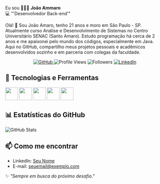 Eu sou 👨🏻‍💻 **João Ammaro**  
💻 "'Desenvolvedor Back-end'"

Olá! 👋
Sou João Amaro, tenho 21 anos e moro em São Paulo - SP.
Atualmente curso Análise e Desenvolvimento de Sistemas no Centro Universitário SENAC (Santo Amaro).
Estudo programação há cerca de 2 anos e me apaixonei pelo mundo dos códigos, especialmente em Java.
Aqui no GitHub, compartilho meus projetos pessoais e acadêmicos desenvolvidos sozinho e em parceria com colegas da faculdade.

<p align="center">
  <a href="https://github.com/Am4r00">
    <img src="https://img.shields.io/badge/GitHub-000?style=for-the-badge&logo=github&logoColor=white" alt="GitHub">
  </a>
  <img src="https://komarev.com/ghpvc/?username=Am4r00&color=blue&style=for-the-badge" alt="Profile Views">
  <img src="https://img.shields.io/github/followers/Am4r00?style=for-the-badge&logo=github" alt="Followers">
  <a href="https://www.linkedin.com/in/joão-victor-amaro-alves-44b20a2b5">
    <img src="https://img.shields.io/badge/LinkedIn-0A66C2?style=for-the-badge&logo=linkedin&logoColor=white" alt="LinkedIn">
  </a>
</p>

## 🔧 Tecnologias e Ferramentas
<p

<img src="https://cdn.jsdelivr.net/gh/devicons/devicon@latest/icons/java/java-original.svg" width="40" height="40"/>
<img src="https://cdn.jsdelivr.net/gh/devicons/devicon@latest/icons/spring/spring-original.svg" width="40" height="40"/>
<img src="https://cdn.jsdelivr.net/gh/devicons/devicon@latest/icons/mysql/mysql-original.svg" width="40" height="40"/>
<img src="https://cdn.jsdelivr.net/gh/devicons/devicon@latest/icons/postgresql/postgresql-original.svg" width="40" height="40"/>
<img src="https://cdn.jsdelivr.net/gh/devicons/devicon@latest/icons/postman/postman-original.svg" width="40" height="40"/>
<img src="https://cdn.jsdelivr.net/gh/devicons/devicon@latest/icons/swagger/swagger-original.svg" width="40" height="40"/>

</p>

## 📊 Estatísticas do GitHub
![GitHub Stats](https://github-readme-stats.vercel.app/api?username=SEU_USUARIO&show_icons=true&theme=dracula)

## 📫 Como me encontrar
- LinkedIn: [Seu Nome](https://linkedin.com/in/SEU_PERFIL)
- E-mail: seuemail@exemplo.com

✨ _"Sempre em busca do próximo desafio."_
